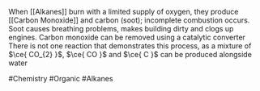 When [[Alkanes]] burn with a limited supply of oxygen, they produce [[Carbon Monoxide]] and carbon (soot); incomplete combustion occurs. Soot causes breathing problems, makes building dirty and clogs up engines. Carbon monoxide can be removed using a catalytic converter
There is not one reaction that demonstrates this process, as a mixture of $\ce{ CO_{2} }$, $\ce{ CO }$ and $\ce{ C }$ can be produced alongside water

#Chemistry #Organic #Alkanes 